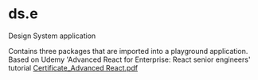 # ds.e

Design System application

Contains three packages that are imported into a playground application. Based on Udemy 'Advanced React for Enterprise: React senior engineers' tutorial
[Certificate_Advanced React.pdf](https://github.com/vanessabau/ds.e/files/11133454/Certificate_Advanced.React.pdf)

